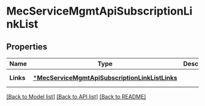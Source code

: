 # MecServiceMgmtApiSubscriptionLinkList

## Properties
Name | Type | Description | Notes
------------ | ------------- | ------------- | -------------
**Links** | [***MecServiceMgmtApiSubscriptionLinkListLinks**](MecServiceMgmtApiSubscriptionLinkList.Links.md) |  | [default to null]

[[Back to Model list]](../README.md#documentation-for-models) [[Back to API list]](../README.md#documentation-for-api-endpoints) [[Back to README]](../README.md)


